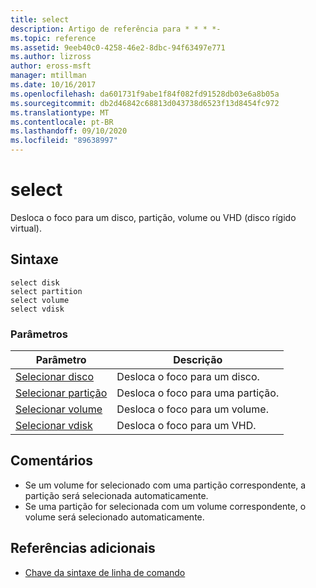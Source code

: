 ```yaml
---
title: select
description: Artigo de referência para * * * *-
ms.topic: reference
ms.assetid: 9eeb40c0-4258-46e2-8dbc-94f63497e771
ms.author: lizross
author: eross-msft
manager: mtillman
ms.date: 10/16/2017
ms.openlocfilehash: da601731f9abe1f84f082fd91528db03e6a8b05a
ms.sourcegitcommit: db2d46842c68813d043738d6523f13d8454fc972
ms.translationtype: MT
ms.contentlocale: pt-BR
ms.lasthandoff: 09/10/2020
ms.locfileid: "89638997"
---
```

# <a name="select"></a>select



Desloca o foco para um disco, partição, volume ou VHD (disco rígido virtual).

## <a name="syntax"></a>Sintaxe

```
select disk
select partition
select volume
select vdisk
```

### <a name="parameters"></a>Parâmetros

|Parâmetro|Descrição|
|---------|-----------|
|[Selecionar disco](select-disk.md)|Desloca o foco para um disco.|
|[Selecionar partição](select-partition.md)|Desloca o foco para uma partição.|
|[Selecionar volume](select-volume.md)|Desloca o foco para um volume.|
|[Selecionar vdisk](select-vdisk.md)|Desloca o foco para um VHD.|

## <a name="remarks"></a>Comentários

-   Se um volume for selecionado com uma partição correspondente, a partição será selecionada automaticamente.
-   Se uma partição for selecionada com um volume correspondente, o volume será selecionado automaticamente.

## <a name="additional-references"></a>Referências adicionais

- [Chave da sintaxe de linha de comando](command-line-syntax-key.md)

